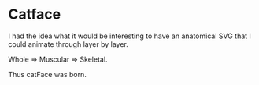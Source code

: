 # Catface

I had the idea what it would be interesting to have an anatomical SVG that I could animate through layer by layer.

Whole => Muscular => Skeletal.


Thus catFace was born.
